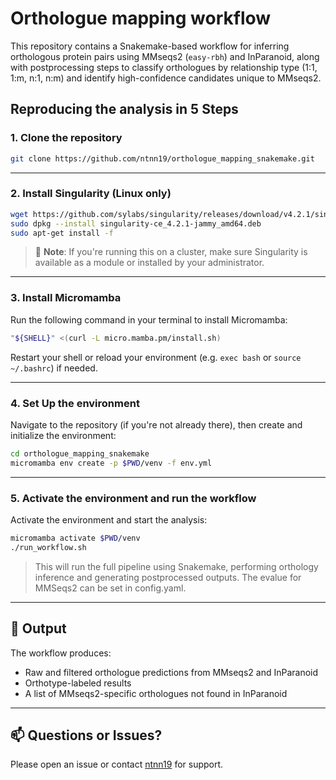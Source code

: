 # Orthologue mapping workflow

This repository contains a Snakemake-based workflow for inferring orthologous protein pairs using MMseqs2 (`easy-rbh`) and InParanoid, along with postprocessing steps to classify orthologues by relationship type (1:1, 1:m, n:1, n:m) and identify high-confidence candidates unique to MMseqs2.

## Reproducing the analysis in 5 Steps

### 1. Clone the repository

```bash
git clone https://github.com/ntnn19/orthologue_mapping_snakemake.git
```

---

### 2. Install Singularity (Linux only)

```bash
wget https://github.com/sylabs/singularity/releases/download/v4.2.1/singularity-ce_4.2.1-jammy_amd64.deb
sudo dpkg --install singularity-ce_4.2.1-jammy_amd64.deb
sudo apt-get install -f
```

> 📝 **Note**: If you're running this on a cluster, make sure Singularity is available as a module or installed by your administrator.

---

### 3. Install Micromamba

Run the following command in your terminal to install Micromamba:

```bash
"${SHELL}" <(curl -L micro.mamba.pm/install.sh)
```

Restart your shell or reload your environment (e.g. `exec bash` or `source ~/.bashrc`) if needed.

---

### 4. Set Up the environment

Navigate to the repository (if you're not already there), then create and initialize the environment:

```bash
cd orthologue_mapping_snakemake
micromamba env create -p $PWD/venv -f env.yml
```

---

### 5. Activate the environment and run the workflow

Activate the environment and start the analysis:

```bash
micromamba activate $PWD/venv
./run_workflow.sh
```

> This will run the full pipeline using Snakemake, performing orthology inference and generating postprocessed outputs.
> The evalue for MMSeqs2 can be set in config.yaml.

---

## 📁 Output

The workflow produces:
- Raw and filtered orthologue predictions from MMseqs2 and InParanoid
- Orthotype-labeled results
- A list of MMseqs2-specific orthologues not found in InParanoid

---

## 📫 Questions or Issues?

Please open an issue or contact [ntnn19](https://github.com/ntnn19) for support.
